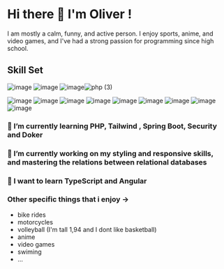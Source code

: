 # Hi there 👋 I'm Oliver !

I am mostly a calm, funny, and active person. I enjoy sports, anime, and video games, and I've had a strong passion for programming since high school.

## Skill Set





![image](https://github.com/IacobOliver/IacobOliver/assets/119490133/1546a19b-77dc-4f08-9e4a-6e73b049bde5) ![image](https://github.com/IacobOliver/IacobOliver/assets/119490133/de9c3fb1-6961-461a-a90a-a5763fd1eb77)
 ![image](https://github.com/IacobOliver/IacobOliver/assets/119490133/0a402c56-490e-429a-afed-08919877b1b3)![php (3)](https://github.com/IacobOliver/IacobOliver/assets/119490133/204ce701-945e-4d1e-9d9b-61885e15e415)






 ![image](https://github.com/IacobOliver/IacobOliver/assets/119490133/90c3868d-1ef1-47a7-b9cf-b5be5f0e9800) ![image](https://github.com/IacobOliver/IacobOliver/assets/119490133/b418ba8a-aa13-4e0e-823b-893e0aa972a3) ![image](https://github.com/IacobOliver/IacobOliver/assets/119490133/2961d1d1-b767-4063-ae73-259888804c5f)
 ![image](https://github.com/IacobOliver/IacobOliver/assets/119490133/ce88401a-aef6-48af-9cde-1609dbe7da1e)
 ![image](https://github.com/IacobOliver/IacobOliver/assets/119490133/1a0ba0d4-33bf-43da-ba6e-61d41086caec) ![image](https://github.com/IacobOliver/IacobOliver/assets/119490133/20cdb7ff-c2b8-4434-9cc1-f73ab465df4f) ![image](https://github.com/IacobOliver/IacobOliver/assets/119490133/460b2c3f-d348-4526-9ee0-2c8d6121d9e3) ![image](https://github.com/IacobOliver/IacobOliver/assets/119490133/626ea5cb-2b4a-415f-8062-f1e1134daa13) ![image](https://github.com/IacobOliver/IacobOliver/assets/119490133/e977cc19-8193-4943-8fc1-db9f2d5018f0)




 ### 🌱 I’m currently learning PHP, Tailwind  , Spring Boot, Security and Doker
 
 ### 🔭 I’m currently working on my styling and responsive skills, and mastering the relations between relational databases

 ### 🦾 I want to learn TypeScript and Angular

 ### Other specific things that i enjoy -> 
  - bike rides
  - motorcycles
  - volleyball (I'm tall 1,94 and I dont like basketball)
  - anime
  - video games
  - swiming
  - ...
 

 




<!--
**IacobOliver/IacobOliver** is a ✨ _special_ ✨ repository because its `README.md` (this file) appears on your GitHub profile.

Here are some ideas to get you started:

- 🔭 I’m currently working on ...
- 🌱 I’m currently learning ...
- 👯 I’m looking to collaborate on ...
- 🤔 I’m looking for help with ...
- 💬 Ask me about ...
- 📫 How to reach me: ...
- 😄 Pronouns: ...
- ⚡ Fun fact: ...
-->
